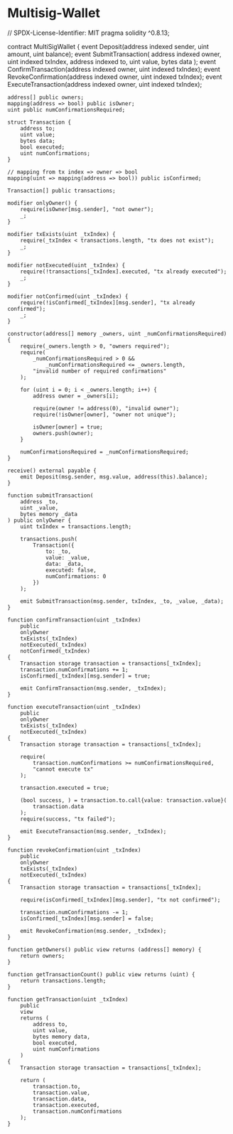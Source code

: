 # Multisig-Wallet
// SPDX-License-Identifier: MIT
pragma solidity ^0.8.13;

contract MultiSigWallet {
    event Deposit(address indexed sender, uint amount, uint balance);
    event SubmitTransaction(
        address indexed owner,
        uint indexed txIndex,
        address indexed to,
        uint value,
        bytes data
    );
    event ConfirmTransaction(address indexed owner, uint indexed txIndex);
    event RevokeConfirmation(address indexed owner, uint indexed txIndex);
    event ExecuteTransaction(address indexed owner, uint indexed txIndex);

    address[] public owners;
    mapping(address => bool) public isOwner;
    uint public numConfirmationsRequired;

    struct Transaction {
        address to;
        uint value;
        bytes data;
        bool executed;
        uint numConfirmations;
    }

    // mapping from tx index => owner => bool
    mapping(uint => mapping(address => bool)) public isConfirmed;

    Transaction[] public transactions;

    modifier onlyOwner() {
        require(isOwner[msg.sender], "not owner");
        _;
    }

    modifier txExists(uint _txIndex) {
        require(_txIndex < transactions.length, "tx does not exist");
        _;
    }

    modifier notExecuted(uint _txIndex) {
        require(!transactions[_txIndex].executed, "tx already executed");
        _;
    }

    modifier notConfirmed(uint _txIndex) {
        require(!isConfirmed[_txIndex][msg.sender], "tx already confirmed");
        _;
    }

    constructor(address[] memory _owners, uint _numConfirmationsRequired) {
        require(_owners.length > 0, "owners required");
        require(
            _numConfirmationsRequired > 0 &&
                _numConfirmationsRequired <= _owners.length,
            "invalid number of required confirmations"
        );

        for (uint i = 0; i < _owners.length; i++) {
            address owner = _owners[i];

            require(owner != address(0), "invalid owner");
            require(!isOwner[owner], "owner not unique");

            isOwner[owner] = true;
            owners.push(owner);
        }

        numConfirmationsRequired = _numConfirmationsRequired;
    }

    receive() external payable {
        emit Deposit(msg.sender, msg.value, address(this).balance);
    }

    function submitTransaction(
        address _to,
        uint _value,
        bytes memory _data
    ) public onlyOwner {
        uint txIndex = transactions.length;

        transactions.push(
            Transaction({
                to: _to,
                value: _value,
                data: _data,
                executed: false,
                numConfirmations: 0
            })
        );

        emit SubmitTransaction(msg.sender, txIndex, _to, _value, _data);
    }

    function confirmTransaction(uint _txIndex)
        public
        onlyOwner
        txExists(_txIndex)
        notExecuted(_txIndex)
        notConfirmed(_txIndex)
    {
        Transaction storage transaction = transactions[_txIndex];
        transaction.numConfirmations += 1;
        isConfirmed[_txIndex][msg.sender] = true;

        emit ConfirmTransaction(msg.sender, _txIndex);
    }

    function executeTransaction(uint _txIndex)
        public
        onlyOwner
        txExists(_txIndex)
        notExecuted(_txIndex)
    {
        Transaction storage transaction = transactions[_txIndex];

        require(
            transaction.numConfirmations >= numConfirmationsRequired,
            "cannot execute tx"
        );

        transaction.executed = true;

        (bool success, ) = transaction.to.call{value: transaction.value}(
            transaction.data
        );
        require(success, "tx failed");

        emit ExecuteTransaction(msg.sender, _txIndex);
    }

    function revokeConfirmation(uint _txIndex)
        public
        onlyOwner
        txExists(_txIndex)
        notExecuted(_txIndex)
    {
        Transaction storage transaction = transactions[_txIndex];

        require(isConfirmed[_txIndex][msg.sender], "tx not confirmed");

        transaction.numConfirmations -= 1;
        isConfirmed[_txIndex][msg.sender] = false;

        emit RevokeConfirmation(msg.sender, _txIndex);
    }

    function getOwners() public view returns (address[] memory) {
        return owners;
    }

    function getTransactionCount() public view returns (uint) {
        return transactions.length;
    }

    function getTransaction(uint _txIndex)
        public
        view
        returns (
            address to,
            uint value,
            bytes memory data,
            bool executed,
            uint numConfirmations
        )
    {
        Transaction storage transaction = transactions[_txIndex];

        return (
            transaction.to,
            transaction.value,
            transaction.data,
            transaction.executed,
            transaction.numConfirmations
        );
    }

